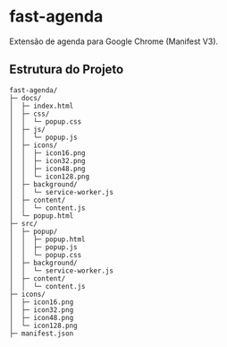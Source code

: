 # fast-agenda
Extensão de agenda para Google Chrome (Manifest V3).


## Estrutura do Projeto

```plaintext
fast-agenda/
├─ docs/
│  ├─ index.html
│  ├─ css/
│  │  └─ popup.css
│  ├─ js/
│  │  └─ popup.js
│  ├─ icons/
│  │  ├─ icon16.png
│  │  ├─ icon32.png
│  │  ├─ icon48.png
│  │  └─ icon128.png
│  ├─ background/
│  │  └─ service-worker.js
│  ├─ content/
│  │  └─ content.js
│  └─ popup.html
├─ src/
│  ├─ popup/
│  │  ├─ popup.html
│  │  ├─ popup.js
│  │  └─ popup.css
│  ├─ background/
│  │  └─ service-worker.js
│  ├─ content/
│  │  └─ content.js
├─ icons/
│  ├─ icon16.png
│  ├─ icon32.png
│  ├─ icon48.png
│  └─ icon128.png
├─ manifest.json
```